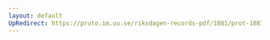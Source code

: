 ```yaml
---
layout: default
UpRedirect: https://pruto.im.uu.se/riksdagen-records-pdf/1881/prot-1881--ak--037/prot-1881--ak--037_012.pdf
---
```

